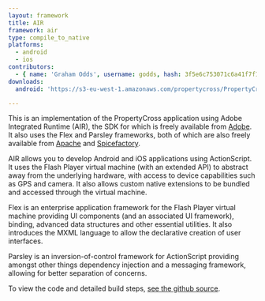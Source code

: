```yaml
---
layout: framework
title: AIR
framework: air
type: compile_to_native
platforms:
  - android
  - ios
contributors:
  - { name: 'Graham Odds', username: godds, hash: 3f5e6c753071c6a41f7f1dbb89daeb3b }
downloads:
  android: 'https://s3-eu-west-1.amazonaws.com/propertycross/PropertyCross-air-02f15438ddcf5b30196605abcdfd5d1548c6c1c2.apk'

---
```


This is an implementation of the PropertyCross application using Adobe Integrated Runtime (AIR), the SDK for which is freely available from [Adobe](http://www.adobe.com/devnet/air/air-sdk-download.html).  It also uses the Flex and Parsley frameworks, both of which are also freely available from [Apache](http://incubator.apache.org/flex/) and [Spicefactory](http://www.spicefactory.org/parsley/).

AIR allows you to develop Android and iOS applications using ActionScript.  It uses the Flash Player virtual machine (with an extended API) to abstract away from the underlying hardware, with access to device capabilities such as GPS and camera.  It also allows custom native extensions to be bundled and accessed through the virtual machine.

Flex is an enterprise application framework for the Flash Player virtual machine providing UI components (and an associated UI framework), binding, advanced data structures and other essential utilities.  It also introduces the MXML language to allow the declarative creation of user interfaces.

Parsley is an inversion-of-control framework for ActionScript providing amongst other things dependency injection and a messaging framework, allowing for better separation of concerns.


To view the code and detailed build steps, <a href='{{ site.githuburl }}/tree/master/air'>see the github source</a>.